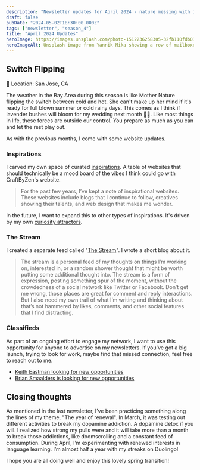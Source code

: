 ```yaml
---
description: "Newsletter updates for April 2024 - nature messing with its switch"
draft: false
pubDate: "2024-05-02T18:30:00.000Z"
tags: ["newsletter", "season_4"]
title: "April 2024 Updates"
heroImage: https://images.unsplash.com/photo-1512236258305-32fb110fdb01?q=80&w=2374&auto=format&fit=crop&ixlib=rb-4.0.3&ixid=M3wxMjA3fDB8MHxwaG90by1wYWdlfHx8fGVufDB8fHx8fA%3D%3D
heroImageAlt: Unsplash image from Yannik Mika showing a row of mailboxes
---
```


## Switch Flipping

📍 Location: San Jose, CA

The weather in the Bay Area during this season is like Mother Nature flipping the switch between cold and hot. She can't make up her mind if it's ready for full blown summer or cold rainy days. This comes as I think if lavender bushes will bloom for my wedding next month 🤞🏼. Like most things in life, these forces are outside our control. You prepare as much as you can and let the rest play out.

As with the previous months, I come with some website updates.

### Inspirations

I carved my own space of curated [inspirations](/curation/inspiration/). A table of websites that should technically be a mood board of the vibes I think could go with CraftByZen's website.

> For the past few years, I’ve kept a note of inspirational websites. These websites include blogs that I continue to follow, creatives showing their talents, and web design that makes me wonder.

In the future, I want to expand this to other types of inspirations. It's driven by my own [curiosity attractors](https://nesslabs.com/curiosity-attractors).

### The Stream

I created a separate feed called "[The Stream](/curation/stream/)". I wrote a short blog about it.

> The stream is a personal feed of my thoughts on things I’m working on, interested in, or a random shower thought that might be worth putting some additional thought into. The stream is a form of expression, posting something spur of the moment, without the crowdedness of a social network like Twitter or Facebook. Don’t get me wrong, those places are great for comment and reply interactions. But I also need my own trail of what I’m writing and thinking about that’s not hammered by likes, comments, and other social features that I find distracting.

### Classifieds

As part of an ongoing effort to engage my network, I want to use this opportunity for anyone to advertise on my newsletters. If you've got a big launch, trying to look for work, maybe find that missed connection, feel free to reach out to me.

- [Keith Eastman looking for new opportunities](/curation/classified/2024-04-18-keith-eastman/)
- [Brian Smaalders is looking for new opportunities](/curation/classified/2024-04-18-brian-smaalders/)

## Closing thoughts

As mentioned in the last newsletter, I’ve been practicing something along the lines of my theme, "The year of renewal". In March, it was testing out different activities to break my dopamine addiction. A dopamine detox if you will. I realized how strong my pulls were and it will take more than a month to break those addictions, like doomscrolling and a constant feed of consumption. During April, I’m experimenting with renewed interests in language learning. I’m almost half a year with my streaks on Duolingo!

I hope you are all doing well and enjoy this lovely spring transition!
